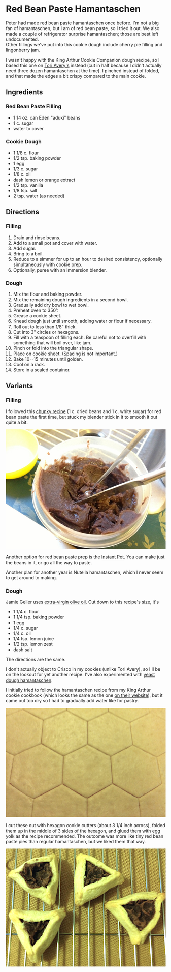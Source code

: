 [photographed]: ../indices/photographed.html

# Red Bean Paste Hamantaschen

Peter had made red bean paste hamantaschen once before. I'm not a big fan of hamantaschen, but I am of red bean paste, so I tried it out. 
We also made a couple of refrigerator surprise hamantaschen; those are best left undocumented.  
Other fillings we've put into this cookie dough include cherry pie filling and lingonberry jam.

I wasn't happy with the King Arthur Cookie Companion dough recipe, so I based this one on [Tori Avery's](https://toriavey.com/toris-kitchen/dairy-free-hamantaschen/) instead (cut in half because I didn't actually need three dozen hamantaschen at the time).  I pinched instead of folded, and that made the edges a bit crispy compared to the main cookie.

## Ingredients

### Red Bean Paste Filling

* 1 14 oz. can Eden "aduki" beans
* 1 c. sugar
* water to cover

### Cookie Dough

* 1 1/8 c. flour
* 1/2 tsp. baking powder
* 1 egg
* 1/3 c. sugar
* 1/8 c. oil
* dash lemon or orange extract
* 1/2 tsp. vanilla
* 1/8 tsp. salt
* 2 tsp. water (as needed)

## Directions

### Filling

1. Drain and rinse beans.
2. Add to a small pot and cover with water.
3. Add sugar.
4. Bring to a boil.
5. Reduce to a simmer for up to an hour to desired consistency, optionally simultaneously with cookie prep.
6. Optionally, puree with an immersion blender.

### Dough

1. Mix the flour and baking powder.
2. Mix the remaining dough ingredients in a second bowl.
3. Gradually add dry bowl to wet bowl.
4. Preheat oven to 350°.
4. Grease a cookie sheet.
4. Knead dough just until smooth, adding water or flour if necessary.
5. Roll out to less than 1/8" thick.
6. Cut into 3" circles or hexagons.
7. Fill with a teaspoon of filling each.  Be careful not to overfill with something that will boil over, like jam.
8. Pinch or fold into the triangular shape.
9. Place on cookie sheet. (Spacing is not important.)
10. Bake 10--15 minutes until golden.
11. Cool on a rack.
12. Store in a sealed container.

## Variants

### Filling

I followed this [chunky recipe](http://web.archive.org/web/20120629051023/http://www.applepiepatispate.com/japanese/sweet-azuki-red-bean-paste/) (1 c. dried beans and 1 c. white sugar) for red bean paste the first time, but stuck my blender stick in it to smooth it out quite a bit.

![red bean paste](../images/red_bean_paste.jpg)

Another option for red bean paste prep is the [Instant Pot](../vegetables/ipAdzuki.md).  You can make just the beans in it, or go all the way to paste.

Another plan for another year is Nutella hamantaschen, which I never seem to get around to making.

### Dough

Jamie Geller uses [extra-virgin olive oil](https://jamiegeller.com/recipes/olive-oil-hamantaschen/).  Cut down to this recipe's size, it's

* 1 1/4 c. flour
* 1 1/4 tsp. baking powder
* 1 egg
* 1/4 c. sugar
* 1/4 c. oil
* 1/4 tsp. lemon juice
* 1/2 tsp. lemon zest
* dash salt

The directions are the same.


I don't actually object to Crisco in my cookies (unlike Tori Avery), so I'll be on the lookout for yet another recipe.  I've also experimented with [yeast dough hamantaschen](../cookies/yeastHamantaschen.md).

I initially tried to follow the hamantaschen recipe from my King Arthur cookie cookbook (which looks the same as the one [on their website](https://www.kingarthurflour.com/recipes/hamantaschen-recipe)), but it came out too dry so I had to gradually add water like for pastry.

![hexagons](../images/hexagons.png)

I cut these out with hexagon cookie cutters (about 3 1/4 inch across), folded them up in the middle of 3 sides of the hexagon, and glued them with egg yolk as the recipe recommended. The outcome was more like tiny red bean paste pies than regular hamantaschen, but we liked them that way.

![hamantaschen](../images/hamantaschen.png)

